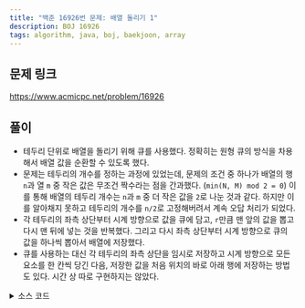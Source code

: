 ```yaml
---
title: "백준 16926번 문제: 배열 돌리기 1"
description: BOJ 16926
tags: algorithm, java, boj, baekjoon, array
---
```


## 문제 링크

https://www.acmicpc.net/problem/16926

## 풀이

- 테두리 단위로 배열을 돌리기 위해 큐를 사용했다. 정확히는 원형 큐의 방식을 차용해서 배열 값을 순환할 수 있도록 했다.
- 문제는 테두리의 개수를 정하는 과정에 있었는데, 문제의 조건 중 하나가 배열의 행 `n`과 열 `m` 중 작은 값은 무조건 짝수라는 점을 간과했다. (`min(N, M) mod 2 = 0`) 이를 통해 배열의 테두리 개수는 `n`과 `m` 중 더 작은 값을 `2`로 나눈 것과 같다. 하지만 이를 알아채지 못하고 테두리의 개수를 `n/2`로 고정해버려서 계속 오답 처리가 되었다.
- 각 테두리의 좌측 상단부터 시계 방향으로 값을 큐에 담고, `r`만큼 맨 앞의 값을 뽑고 다시 맨 뒤에 넣는 것을 반복했다. 그리고 다시 좌측 상단부터 시계 방향으로 큐의 값을 하나씩 뽑아서 배열에 저장했다.
- 큐를 사용하는 대신 각 테두리의 좌측 상단을 임시로 저장하고 시계 방향으로 모든 요소를 한 칸씩 당긴 다음, 저장한 값을 처음 위치의 바로 아래 행에 저장하는 방법도 있다. 시간 상 따로 구현하지는 않았다.

<details>
<summary>소스 코드</summary>
<div markdown="1">

```java
import java.io.BufferedReader;
import java.io.IOException;
import java.io.InputStreamReader;
import java.util.LinkedList;
import java.util.Queue;
import java.util.StringTokenizer;

public class Main {
    private static int[][] arr;
    
    public static void main(String[] args) throws IOException {
        BufferedReader br = new BufferedReader(new InputStreamReader(System.in));
        StringTokenizer st = new StringTokenizer(br.readLine());
        
        int n = Integer.parseInt(st.nextToken());
        int m = Integer.parseInt(st.nextToken());
        int r = Integer.parseInt(st.nextToken());
        
        // 델타 배열 초기화 (우측부터 시계 방향)
        int[] dr = {0, 1, 0, -1};
        int[] dc = {1, 0, -1, 0};
        
        // 배열 초기화
        arr = new int[n][m];
        for (int i = 0; i < n; i++) {
            st = new StringTokenizer(br.readLine());
            for (int j = 0; j < m; j++) {
                arr[i][j] = Integer.parseInt(st.nextToken());
            }
        }
      
        // 배열의 현재 테두리의 모든 원소를 담기 위한 큐 생성
        Queue<Integer> queue = new LinkedList<>();
        
        // 테두리의 개수는 n과 m 중 더 작은 값을 2로 나눈 것과 같음
        for (int i = 0; i < Math.min(n, m) / 2; i++) {
            // 좌측 상단부터 시계 방향으로 큐에 삽입
            int row = i, col = i, dir = 0;
            for (int j = 0; j < (n+m-4*i-2)*2; j++) {
                queue.offer(arr[row][col]);
                
                row += dr[dir];
                col += dc[dir];
                
                if (dir == 0 && col + 1 >= m - i) dir = ++dir % 4;
                else if (dir == 1 && row + 1 >= n - i) dir = ++dir % 4;
                else if (dir == 2 && col - 1 < i) dir = ++dir % 4;
                else if (dir == 3 && row - 1 < i) dir = ++dir % 4;
            }

            // 맨 앞 원소를 r번 뽑아서 다시 큐에 삽입
            for (int j = 0; j < r; j++) queue.offer(queue.poll());
            
            // 다시 좌측 상단부터 시계 방향으로 배열에 입력
            row = i;
            col = i;
            dir = 0;
            for (int j = 0; j < (n+m-4*i-2)*2; j++) {
                arr[row][col] = queue.poll();
                
                row += dr[dir];
                col += dc[dir];
              
                if (dir == 0 && col + 1 >= m - i) dir = ++dir % 4;
                else if (dir == 1 && row + 1 >= n - i) dir = ++dir % 4;
                else if (dir == 2 && col - 1 < i) dir = ++dir % 4;
                else if (dir == 3 && row - 1 < i) dir = ++dir % 4;
            }
            
            queue.clear();
        }
      
        // 배열 출력
        printArray();
        br.close();
    }
    
    public static void printArray() {
        StringBuilder sb = new StringBuilder();
        StringBuilder row;
        
        for (int i = 0; i < arr.length; i++) {
            row = new StringBuilder();
            for (int j = 0; j < arr[i].length; j++) {
                row.append(arr[i][j] + " ");
            }
            row.setLength(row.length() - 1);
            sb.append(row + "\n");
        }
        
        System.out.print(sb.toString());
    }
}
```

</div>
</details>
